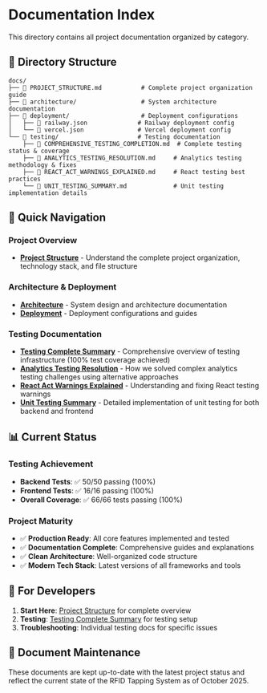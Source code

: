 # Documentation Index

This directory contains all project documentation organized by category.

## 📁 Directory Structure

```
docs/
├── 📄 PROJECT_STRUCTURE.md           # Complete project organization guide  
├── 📁 architecture/                  # System architecture documentation
├── 📁 deployment/                    # Deployment configurations
│   ├── 📄 railway.json              # Railway deployment config
│   └── 📄 vercel.json               # Vercel deployment config
└── 📁 testing/                      # Testing documentation
    ├── 📄 COMPREHENSIVE_TESTING_COMPLETION.md  # Complete testing status & coverage
    ├── 📄 ANALYTICS_TESTING_RESOLUTION.md     # Analytics testing methodology & fixes
    ├── 📄 REACT_ACT_WARNINGS_EXPLAINED.md     # React testing best practices
    └── 📄 UNIT_TESTING_SUMMARY.md             # Unit testing implementation details
```

## 🎯 Quick Navigation

### Project Overview
- **[Project Structure](PROJECT_STRUCTURE.md)** - Understand the complete project organization, technology stack, and file structure

### Architecture & Deployment
- **[Architecture](architecture/)** - System design and architecture documentation
- **[Deployment](deployment/)** - Deployment configurations and guides

### Testing Documentation
- **[Testing Complete Summary](testing/TESTING_COMPLETE_SUMMARY.md)** - Comprehensive overview of testing infrastructure (100% test coverage achieved)
- **[Analytics Testing Resolution](testing/ANALYTICS_TESTING_RESOLUTION.md)** - How we solved complex analytics testing challenges using alternative approaches
- **[React Act Warnings Explained](testing/REACT_ACT_WARNINGS_EXPLAINED.md)** - Understanding and fixing React testing warnings
- **[Unit Testing Summary](testing/UNIT_TESTING_SUMMARY.md)** - Detailed implementation of unit testing for both backend and frontend

## 📊 Current Status

### Testing Achievement
- **Backend Tests**: ✅ 50/50 passing (100%)
- **Frontend Tests**: ✅ 16/16 passing (100%)
- **Overall Coverage**: ✅ 66/66 tests passing (100%)

### Project Maturity
- ✅ **Production Ready**: All core features implemented and tested
- ✅ **Documentation Complete**: Comprehensive guides and explanations
- ✅ **Clean Architecture**: Well-organized code structure
- ✅ **Modern Tech Stack**: Latest versions of all frameworks and tools

## 🚀 For Developers

1. **Start Here**: [Project Structure](PROJECT_STRUCTURE.md) for complete overview
2. **Testing**: [Testing Complete Summary](testing/TESTING_COMPLETE_SUMMARY.md) for testing setup
3. **Troubleshooting**: Individual testing docs for specific issues

## 🔄 Document Maintenance

These documents are kept up-to-date with the latest project status and reflect the current state of the RFID Tapping System as of October 2025.